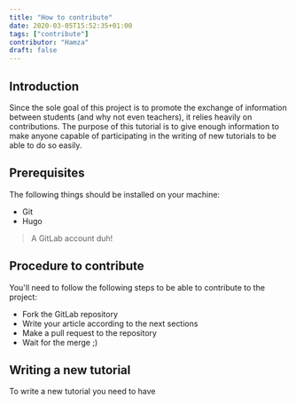 ```yaml
---
title: "How to contribute"
date: 2020-03-05T15:52:35+01:00
tags: ["contribute"]
contributor: "Hamza"
draft: false
---
```


## Introduction

Since the sole goal of this project is to promote the exchange of information between students (and why not even teachers), it relies heavily on contributions. The purpose of this tutorial is to give enough information to make anyone capable of participating in the writing of new tutorials to be able to do so easily.

## Prerequisites

The following things should be installed on your machine:

- Git
- Hugo

> A GitLab account duh!

## Procedure to contribute

You'll need to follow the following steps to be able to contribute to the project:
- Fork the GitLab repository
- Write your article according to the next sections
- Make a pull request to the repository
- Wait for the merge ;)

## Writing a new tutorial

To write a new tutorial you need to have
